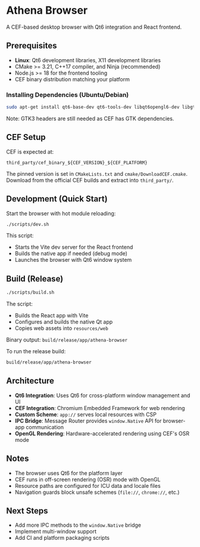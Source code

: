 # Athena Browser

A CEF-based desktop browser with Qt6 integration and React frontend.

## Prerequisites

- **Linux**: Qt6 development libraries, X11 development libraries
- CMake >= 3.21, C++17 compiler, and Ninja (recommended)
- Node.js >= 18 for the frontend tooling
- CEF binary distribution matching your platform

### Installing Dependencies (Ubuntu/Debian)

```bash
sudo apt-get install qt6-base-dev qt6-tools-dev libqt6opengl6-dev libgtk-3-dev libx11-dev pkg-config
```

Note: GTK3 headers are still needed as CEF has GTK dependencies.

## CEF Setup

CEF is expected at:

```
third_party/cef_binary_${CEF_VERSION}_${CEF_PLATFORM}
```

The pinned version is set in `CMakeLists.txt` and `cmake/DownloadCEF.cmake`.
Download from the official CEF builds and extract into `third_party/`.

## Development (Quick Start)

Start the browser with hot module reloading:

```bash
./scripts/dev.sh
```

This script:
- Starts the Vite dev server for the React frontend
- Builds the native app if needed (debug mode)
- Launches the browser with Qt6 window system

## Build (Release)

```bash
./scripts/build.sh
```

The script:
- Builds the React app with Vite
- Configures and builds the native Qt app
- Copies web assets into `resources/web`

Binary output: `build/release/app/athena-browser`

To run the release build:

```bash
build/release/app/athena-browser
```

## Architecture

- **Qt6 Integration**: Uses Qt6 for cross-platform window management and UI
- **CEF Integration**: Chromium Embedded Framework for web rendering
- **Custom Scheme**: `app://` serves local resources with CSP
- **IPC Bridge**: Message Router provides `window.Native` API for browser-app communication
- **OpenGL Rendering**: Hardware-accelerated rendering using CEF's OSR mode

## Notes

- The browser uses Qt6 for the platform layer
- CEF runs in off-screen rendering (OSR) mode with OpenGL
- Resource paths are configured for ICU data and locale files
- Navigation guards block unsafe schemes (`file://`, `chrome://`, etc.)

## Next Steps

- Add more IPC methods to the `window.Native` bridge
- Implement multi-window support
- Add CI and platform packaging scripts
